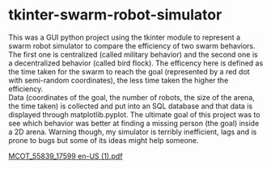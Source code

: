 # tkinter-swarm-robot-simulator

This was a GUI python project using the tkinter module to represent a swarm robot simulator to compare the efficiency of two swarm behaviors.
The first one is centralized (called military behavior) and the second one is a decentralized behavior (called bird flock). 
The efficency here is defined as the time taken for the swarm to reach the goal (represented by a red dot with semi-random coordinates), the less time taken the higher the efficiency.  
Data (coordinates of the goal, the number of robots, the size of the arena, the time taken) is collected and put into an SQL database and that data is displayed through matplotlib.pyplot.
The ultimate goal of this project was to see which behavior was better at finding a missing person (the goal) inside a 2D arena.
Warning though, my simulator is terribly inefficient, lags and is prone to bugs but some of its ideas might help someone.

[MCOT_55839_17599 en-US (1).pdf](https://github.com/Asamoth/tkinter-swarm-robot-simulator/files/9904202/MCOT_55839_17599.en-US.1.pdf)


